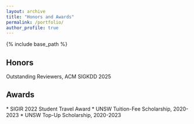 ```yaml
---
layout: archive
title: "Honors and Awards"
permalink: /portfolio/
author_profile: true
---
```


{% include base_path %}

<h2>Honors</h2>
Outstanding Reviewers, ACM SIGKDD 2025


<h2>Awards</h2>
* SIGIR 2022 Student Travel Award
* UNSW Tuition-Fee Scholarship, 2020-2023
* UNSW Top-Up Scholarship, 2020-2023